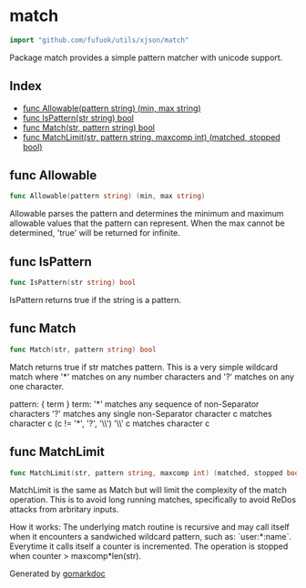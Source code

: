 <!-- Code generated by gomarkdoc. DO NOT EDIT -->

# match

```go
import "github.com/fufuok/utils/xjson/match"
```

Package match provides a simple pattern matcher with unicode support.

## Index

- [func Allowable(pattern string) (min, max string)](<#func-allowable>)
- [func IsPattern(str string) bool](<#func-ispattern>)
- [func Match(str, pattern string) bool](<#func-match>)
- [func MatchLimit(str, pattern string, maxcomp int) (matched, stopped bool)](<#func-matchlimit>)


## func Allowable

```go
func Allowable(pattern string) (min, max string)
```

Allowable parses the pattern and determines the minimum and maximum allowable values that the pattern can represent. When the max cannot be determined, 'true' will be returned for infinite.

## func IsPattern

```go
func IsPattern(str string) bool
```

IsPattern returns true if the string is a pattern.

## func Match

```go
func Match(str, pattern string) bool
```

Match returns true if str matches pattern. This is a very simple wildcard match where '\*' matches on any number characters and '?' matches on any one character.

pattern: \{ term \} term: '\*'         matches any sequence of non\-Separator characters '?'         matches any single non\-Separator character c           matches character c \(c \!= '\*', '?', '\\\\'\) '\\\\' c      matches character c

## func MatchLimit

```go
func MatchLimit(str, pattern string, maxcomp int) (matched, stopped bool)
```

MatchLimit is the same as Match but will limit the complexity of the match operation. This is to avoid long running matches, specifically to avoid ReDos attacks from arbritary inputs.

How it works: The underlying match routine is recursive and may call itself when it encounters a sandwiched wildcard pattern, such as: \`user:\*:name\`. Everytime it calls itself a counter is incremented. The operation is stopped when counter \> maxcomp\*len\(str\).



Generated by [gomarkdoc](<https://github.com/princjef/gomarkdoc>)
